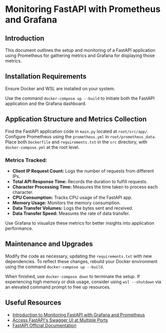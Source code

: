 
# Monitoring FastAPI with Prometheus and Grafana

## Introduction
This document outlines the setup and monitoring of a FastAPI application using Prometheus for gathering metrics and Grafana for displaying those metrics.

## Installation Requirements
Ensure Docker and WSL are installed on your system.

Use the command `docker-compose up --build` to initiate both the FastAPI application and the Grafana dashboard.

## Application Structure and Metrics Collection
Find the FastAPI application code in `main.py` located at `root/src/app/`. Configure Prometheus using the `prometheus.yml` in `root/prometheus_data`. Place both `Dockerfile` and `requirements.txt` in the `src` directory, with `docker-compose.yml` at the root level.

### Metrics Tracked:
   - **Client IP Request Count:** Logs the number of requests from different IPs.
   - **Total API Response Time:** Records the duration to fulfill requests.
   - **Character Processing Time:** Measures the time taken to process each character.
   - **CPU Consumption:** Tracks CPU usage of the FastAPI app.
   - **Memory Usage:** Monitors the memory consumption.
   - **Data Transfer Volumes:** Logs the bytes sent and received.
   - **Data Transfer Speed:** Measures the rate of data transfer.

Use Grafana to visualize these metrics for better insights into application performance.

## Maintenance and Upgrades
Modify the code as necessary, updating the `requirements.txt` with new dependencies. To reflect these changes, rebuild your Docker environment using the command `docker-compose up --build`.

When finished, use `docker-compose down` to terminate the setup. If experiencing high memory or disk usage, consider using `wsl --shutdown` via an elevated command prompt to free up resources.

## Useful Resources
- [Introduction to Monitoring FastAPI with Grafana and Prometheus](https://dev.to/ken_mwaura1/getting-started-monitoring-a-fastapi-app-with-grafana-and-prometheus-a-step-by-step-guide-3fbn)
- [Access FastAPI's Swagger UI at Multiple Ports](http://127.0.0.1:8002/docs)
- [FastAPI Official Documentation](https://fastapi.tiangolo.com/)
